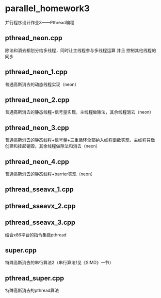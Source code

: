# parallel_homework3
并行程序设计作业3——Pthread编程


## pthread_neon.cpp
除法和消去都划分给多线程，同时让主线程参与多线程运算 并且 控制其他线程的同步

## pthread_neon_1.cpp
普通高斯消去的动态线程实现（neon）

## pthread_neon_2.cpp
普通高斯消去的静态线程+信号量实现，主线程做除法，其余线程消去（neon）

## pthread_neon_3.cpp
普通高斯消去的静态线程+信号量+三重循环全部纳入线程函数实现，主线程只做创建和挂起销毁，其余线程做除法和消去（neon）

## pthread_neon_4.cpp
普通高斯消去的静态线程+barrier实现（neon）

## pthread_sseavx_1.cpp
## pthread_sseavx_2.cpp
## pthread_sseavx_3.cpp
结合x86平台的指令集做pthread

## super.cpp
特殊高斯消去的串行算法2（串行算法1见《SIMD》一节）

## pthread_super.cpp
特殊高斯消去的pthread算法
